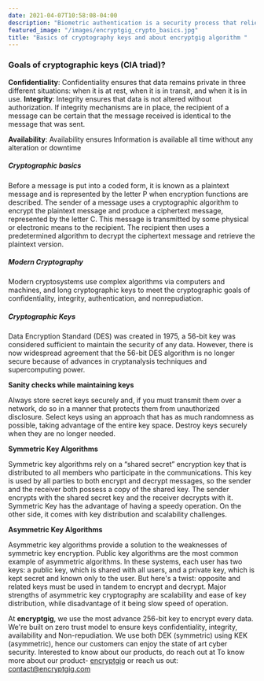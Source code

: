 ```yaml
---
date: 2021-04-07T10:58:08-04:00
description: "Biometric authentication is a security process that relies on unique biological characteristics to verify the identity of individuals."
featured_image: "/images/encryptgig_crypto_basics.jpg"
title: "Basics of cryptography keys and about encryptgig algorithm "
---
```


### Goals of cryptographic keys (CIA triad)?



**Confidentiality**:
Confidentiality ensures that data remains private in three different situations: when it is at rest, when it is in transit, and when it is in use.
**Integrity**:
Integrity ensures that data is not altered without authorization. If integrity mechanisms are in place, the recipient of a message can be certain that the message received is identical to the message that was sent.

**Availability**:
Availability ensures Information is available all time without any alteration or downtime



##### Cryptographic basics #####

Before a message is put into a coded form, it is known as a plaintext message and is represented by the letter P when encryption functions are described. The sender of a message uses a cryptographic algorithm to encrypt the plaintext message and produce a ciphertext message, represented by the letter C. This message is transmitted by some physical or electronic means to the recipient. The recipient then uses a predetermined algorithm to decrypt the ciphertext message and retrieve the plaintext version.

##### Modern Cryptography #####

Modern cryptosystems use complex algorithms via computers and machines, and long cryptographic keys to meet the cryptographic goals of confidentiality, integrity, authentication, and nonrepudiation.


##### Cryptographic Keys #####

Data Encryption Standard (DES) was created in 1975, a 56-bit key was considered sufficient to maintain the security of any data. However, there is now widespread agreement that the 56-bit DES algorithm is no longer secure because of advances in cryptanalysis techniques and supercomputing power.

**Sanity checks while maintaining keys**

Always store secret keys securely and, if you must transmit them over a network, do so in a manner that protects them from unauthorized disclosure.
Select keys using an approach that has as much randomness as possible, taking advantage of the entire key space.
Destroy keys securely when they are no longer needed.


**Symmetric Key Algorithms**

Symmetric key algorithms rely on a “shared secret” encryption key that is distributed to all members who participate in the communications. This key is used by all parties to both encrypt and decrypt messages, so the sender and the receiver both possess a copy of the shared key. The sender encrypts with the shared secret key and the receiver decrypts with it.
Symmetric Key has the advantage of having a speedy operation. On the other side, it comes with key distribution and scalability challenges.

**Asymmetric Key Algorithms**

Asymmetric key algorithms provide a solution to the weaknesses of symmetric key encryption. Public key algorithms are the most common example of asymmetric algorithms. In these systems, each user has two keys: a public key, which is shared with all users, and a private key, which is kept secret and known only to the user. But here's a twist: opposite and related keys must be used in tandem to encrypt and decrypt. Major strengths of asymmetric key cryptography are scalability and ease of key distribution, while disadvantage of it being slow speed of operation.

At **encryptgig**, we use the most advance 256-bit key to encrypt every data. We're built on zero trust model to ensure keys confidentiality, integrity, availability and Non-repudiation. We use both DEK (symmetric) using KEK (asymmetric), hence our customers can enjoy the state of art cyber security.  Interested to know about our products, do reach out at 
 To know more about our product- [encryptgig](https://app.encryptgig.com/EncryptFile) or reach us out: contact@encryptgig.com

